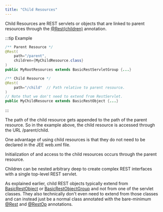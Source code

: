 ```yaml
---
title: "Child Resources"
---
```


Child Resources are REST servlets or objects that are linked to parent resources through the [@Rest(children)]({{API_DOCS}}/org/apache/juneau/rest/annotation/Rest.html#children()) annotation.

:::tip Example
```java
/** Parent Resource */
@Rest(
    path="/parent",
    children={MyChildResource.class}
)
public MyRootResources extends BasicRestServletGroup {...}
```

```java
/** Child Resource */
@Rest(
    path="/child"  // Path relative to parent resource.
)
// Note that we don't need to extend from RestServlet.
public MyChildResource extends BasicRestObject {...}
```
:::

The path of the child resource gets appended to the path of the parent resource.
So in the example above, the child resource is accessed through the URL /parent/child.

One advantage of using child resources is that they do not need to be declared in the JEE web.xml file.

Initialization of and access to the child resources occurs through the parent resource.

Children can be nested arbitrary deep to create complex REST interfaces with a single top-level REST servlet.

As explained earlier, child REST objects typically extend from [BasicRestObject]({{API_DOCS}}/org/apache/juneau/rest/servlet/BasicRestObject.html) or [BasicRestObjectGroup]({{API_DOCS}}/org/apache/juneau/rest/servlet/BasicRestObjectGroup.html) and not from one of the servlet classes.
They also technically don't even need to extend from those classes and can instead just be a normal class annotated with
the bare-minimum [@Rest]({{API_DOCS}}/org/apache/juneau/rest/annotation/Rest.html) and [@RestOp]({{API_DOCS}}/org/apache/juneau/rest/annotation/RestOp.html) annotations.
